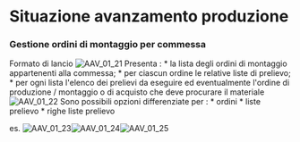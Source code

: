 # Situazione avanzamento produzione

### Gestione ordini di montaggio per commessa
Formato di lancio
![AAV_01_21](http://doc.smeup.com/immagini/AAV_01_14/AAV_01_21.png)
Presenta : 
 \* la lista degli ordini di montaggio appartenenti alla commessa;
 \* per ciascun ordine le relative liste di prelievo;
 \* per ogni lista l'elenco dei prelievi da eseguire ed eventualmente l'ordine di produzione / montaggio o di acquisto che deve procurare il materiale
![AAV_01_22](http://doc.smeup.com/immagini/AAV_01_14/AAV_01_22.png)
Sono possibili opzioni differenziate per : 
 \* ordini
 \* liste prelievo
 \* righe liste prelievo

es.
![AAV_01_23](http://doc.smeup.com/immagini/AAV_01_14/AAV_01_23.png)![AAV_01_24](http://doc.smeup.com/immagini/AAV_01_14/AAV_01_24.png)![AAV_01_25](http://doc.smeup.com/immagini/AAV_01_14/AAV_01_25.png)